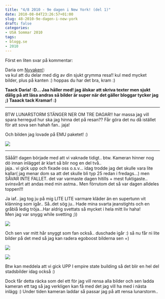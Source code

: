 ```yaml
---
title: "4/8 2010 - 9e dagen i New York! (del 1)"
date: 2010-08-04T23:26:57+01:00
slug: 48-2010-9e-dagen-i-new-york
draft: false
categories:
- USA Sommar 2010
tags:
- blogg.se
- 2010
---
```

Först en liten svar på kommentar:  
  
  
  
Daria om [Nyvaken!](http://camillalovgren.blogg.se/2010/august/nyvaken.html):  
va kul att du delar med dig av din sjukt grymma resa!! kul med mycket bilder, plus på kanten :) hoppas du har det bra, kram :)  
  
**Taack Daria! :D... Jaa håller med! jag älskar att skriva texter men sjukt dålig på att läsa andras så bilder är super när det gäller bloggar tycker jag ;) Taaack tack Kramar! :)**  

* * *

  
  
BTW LUNARSTORM STÄNGER NER OM TRE DAGAR!! har massa jag vill spara herregud hur ska jag hinna det på resan?? Får göra det nu då istället för att sova sen hahah fan.. jaja!  
  
  
  
Och bilden jag lovade på EMU paketet! :)  
  
![](/assets/images/blogg.se/dsc07600_101168056.jpg)  

* * *

  
  
Sååå!! dagen började med att vi vaknade tidigt.. btw. Kameran hinner nog dö innan inlägget är klart så blir nog en del två..  
jaja.. vi gick upp och fixade oss o.s.v... idag trodde jag det skulle vara lite kallar( jag menar dom sa att det skulle bli typ 25 redan i fredags...) men SÅVAR INTE FALLET. det var varmaste dagen hitills + mest fuktigaste.. svinsvårt att andas med min astma.. Men förrutom det så var dagen alldeles toppen!!!  
  
Ja iaf.. jag tog ju på mig LITE LITE varmare kläder än en supertunn vit klänning som igår.. Så..det sög ju.. Hade mina svarta jeanstights och en gråblå ledig tröja...Har aldrig svettats så mycket i hela mitt liv haha!  
Men jag var snygg while svetting ;))  
  
![](/assets/images/blogg.se/dsc07615_101168843.jpg)  
  
Och sen var mitt hår snyggt som fan också.. duschade igår :) så nu får ni lite bilder på det med så jag kan radera egoboost bilderna sen =)  
  
![](/assets/images/blogg.se/dsc07617_101169153.jpg)  
  
  
![](https://cdn3.cdnme.se/cdn/9-1/701517/images/2010/dsc07618_101169317.jpg)  
  
  
Btw kan meddela att vi gick UPP I empire state building så det blir en hel del stadsbilder idag också :)  
  
  
Dock får detta räcka som del ett för jag vill rensa alla bilder och sen ladda kameran ett tag så jag verkligen kan få med det jag vill ha med i nästa inlägg :) Under tiden kameran laddar så passar jag på att rensa lunarstorm..